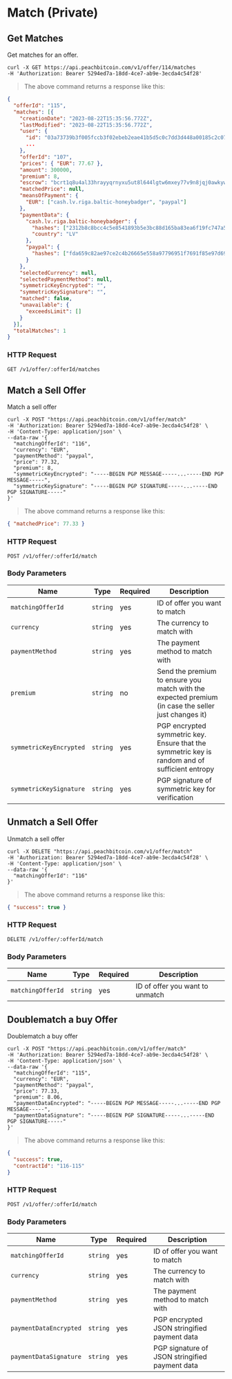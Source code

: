 # Match (Private)

## Get Matches
Get matches for an offer.

```shell
curl -X GET https://api.peachbitcoin.com/v1/offer/114/matches
-H 'Authorization: Bearer 5294ed7a-18dd-4ce7-ab9e-3ecda4c54f28'
```


> The above command returns a response like this:

```json
{
  "offerId": "115",
  "matches": [{
    "creationDate": "2023-08-22T15:35:56.772Z",
    "lastModified": "2023-08-22T15:35:56.772Z",
    "user": {
      "id": "03a73739b3f005fccb3f02ebeb2eae41b5d5c0c7dd3d448a00185c2c07f2b55dd1",
      ...
    },
    "offerId": "107",
    "prices": { "EUR": 77.67 },
    "amount": 300000,
    "premium": 8,
    "escrow": "bcrt1q8u4al33hrayyqrnyxu5ut8l644lgtw6mxey77v9n8jqj0awkywws6fr47p",
    "matchedPrice": null,
    "meansOfPayment": {
      "EUR": ["cash.lv.riga.baltic-honeybadger", "paypal"]
    },
    "paymentData": {
      "cash.lv.riga.baltic-honeybadger": {
        "hashes": ["2312b8c8bcc4c5e8541893b5e3bc88d165ba83ea6f19fc747a5e1874226c1f08"],
        "country": "LV"
      },
      "paypal": {
        "hashes": ["fda659c82ae97ce2c4b26665e558a97796951f7691f85e97d693425a1eaeae21"]
      }
    },
    "selectedCurrency": null,
    "selectedPaymentMethod": null,
    "symmetricKeyEncrypted": "",
    "symmetricKeySignature": "",
    "matched": false,
    "unavailable": {
      "exceedsLimit": []
    }
  }],
  "totalMatches": 1
}
```

### HTTP Request
`GET /v1/offer/:offerId/matches`


## Match a Sell Offer
Match a sell offer

```shell
curl -X POST "https://api.peachbitcoin.com/v1/offer/match"
-H 'Authorization: Bearer 5294ed7a-18dd-4ce7-ab9e-3ecda4c54f28' \
-H 'Content-Type: application/json' \
--data-raw '{
  "matchingOfferId": "116",
  "currency": "EUR",
  "paymentMethod": "paypal",
  "price": 77.32,
  "premium": 8,
  "symmetricKeyEncrypted": "-----BEGIN PGP MESSAGE-----...-----END PGP MESSAGE-----",
  "symmetricKeySignature": "-----BEGIN PGP SIGNATURE-----...-----END PGP SIGNATURE-----"
}'
```


> The above command returns a response like this:

```json
{ "matchedPrice": 77.33 }
```

### HTTP Request
`POST /v1/offer/:offerId/match`

### Body Parameters
Name | Type | Required | Description
--------- | ----------- | ----------- | -----------
`matchingOfferId` | `string` | yes | ID of offer you want to match
`currency` | `string` | yes | The currency to match with
`paymentMethod` | `string` | yes |  The payment method to match with
`premium` | `string` | no | Send the premium to ensure you match with the expected premium (in case the seller just changes it)
`symmetricKeyEncrypted` | `string` | yes | PGP encrypted symmetric key. Ensure that the symmetric key is random and of sufficient entropy
`symmetricKeySignature` | `string` | yes | PGP signature of symmetric key for verification

## Unmatch a Sell Offer
Unmatch a sell offer

```shell
curl -X DELETE "https://api.peachbitcoin.com/v1/offer/match"
-H 'Authorization: Bearer 5294ed7a-18dd-4ce7-ab9e-3ecda4c54f28' \
-H 'Content-Type: application/json' \
--data-raw '{
  "matchingOfferId": "116"
}'
```


> The above command returns a response like this:

```json
{ "success": true }
```

### HTTP Request
`DELETE /v1/offer/:offerId/match`

### Body Parameters
Name | Type | Required | Description
--------- | ----------- | ----------- | -----------
`matchingOfferId` | `string` | yes | ID of offer you want to unmatch

## Doublematch a buy Offer
Doublematch a buy offer

```shell
curl -X POST "https://api.peachbitcoin.com/v1/offer/match"
-H 'Authorization: Bearer 5294ed7a-18dd-4ce7-ab9e-3ecda4c54f28' \
-H 'Content-Type: application/json' \
--data-raw '{
  "matchingOfferId": "115",
  "currency": "EUR",
  "paymentMethod": "paypal",
  "price": 77.33,
  "premium": 8.06,
  "paymentDataEncrypted": "-----BEGIN PGP MESSAGE-----...-----END PGP MESSAGE-----",
  "paymentDataSignature": "-----BEGIN PGP SIGNATURE-----...-----END PGP SIGNATURE-----"
}'
```


> The above command returns a response like this:

```json
{ 
  "success": true,
  "contractId": "116-115"
}
```

### HTTP Request
`POST /v1/offer/:offerId/match`

### Body Parameters
Name | Type | Required | Description
--------- | ----------- | ----------- | -----------
`matchingOfferId` | `string` | yes | ID of offer you want to match
`currency` | `string` | yes | The currency to match with
`paymentMethod` | `string` | yes |  The payment method to match with
`paymentDataEncrypted` | `string` | yes | PGP encrypted JSON stringified payment data
`paymentDataSignature` | `string` | yes | PGP signature of JSON stringified payment data

